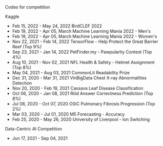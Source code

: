 Codes for competition

Kaggle
 * Feb 15, 2022 - May 24, 2022 BirdCLEF 2022
 * Feb 19, 2022 - Apr 05, March Machine Learning Mania 2022 - Men's
 * Feb 19, 2022 - Apr 05, March Machine Learning Mania 2022 - Women's
 * Nov 22, 2021 - Feb 14, 2022 TensorFlow - Help Protect the Great Barrier Reef (Top 9%)
 * Sep 23, 2021 - Jan 14, 2022 PetFinder.my - Pawpularity Contest (Top 4%)
 * Aug 10, 2021 - Nov 02, 2021 NFL Health & Safety - Helmet Assignment (Top 8%)
 * May 04, 2021 - Aug 03, 2021 CommonLit Readability Prize
 * Dec 31, 2020 - Mar 31, 2021 VinBigData Chest X-ray Abnormalities Detection
 * Nov 20, 2020 - Feb 19, 2021 Cassava Leaf Disease Classification
 * Oct 06, 2020 - Jan 08, 2021 Riiid Answer Correctness Prediction (Top 8%)
 * Jul 08, 2020 - Oct 07, 2020 OSIC Pulmonary Fibrosis Progression (Top 2%)
 * Mar 03, 2020 - Jul 01, 2020 M5 Forecasting - Accuracy
 * Feb 25, 2020 - May 26, 2020 University of Liverpool - Ion Switching
 
Data-Centric AI Competition
 * Jun 17, 2021 - Sep 04, 2021
